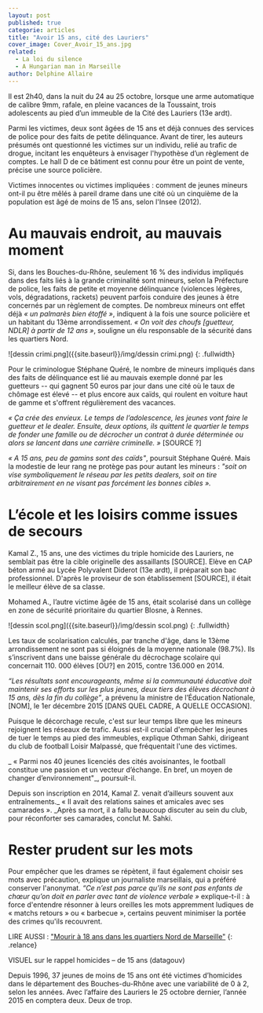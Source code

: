 ```yaml
---
layout: post
published: true
categorie: articles
title: "Avoir 15 ans, cité des Lauriers"
cover_image: Cover_Avoir_15_ans.jpg
related: 
  - La loi du silence
  - A Hungarian man in Marseille
author: Delphine Allaire
---
```





Il est 2h40, dans la nuit du 24 au 25 octobre, lorsque une arme automatique de calibre 9mm, rafale, en pleine vacances de la Toussaint, trois adolescents au pied d’un immeuble de la Cité des Lauriers (13e ardt).

Parmi les victimes, deux sont âgées de 15 ans et déjà connues des services de police pour des faits de petite délinquance. Avant de tirer, les auteurs présumés ont questionné les victimes sur un individu, relié au trafic de drogue, incitant les enquêteurs à envisager l'hypothèse d’un règlement de comptes. Le hall D de ce bâtiment est connu pour être un point de vente, précise une source policière. 

Victimes innocentes ou victimes impliquées : comment de jeunes mineurs ont-il pu être mêlés à pareil drame dans une cité où un cinquième de la population est âgé de moins de 15 ans, selon l'Insee (2012).
 
# Au mauvais endroit, au mauvais moment
 
Si, dans les Bouches-du-Rhône, seulement 16 % des individus impliqués dans des faits liés à la grande criminalité sont mineurs, selon la Préfecture de police, les faits de petite et moyenne délinquance (violences légères, vols, dégradations, rackets) peuvent parfois conduire des jeunes à être concernés par un règlement de comptes. De nombreux mineurs ont effet déjà _« un palmarès bien étoffé »_, indiquent à la fois une source policière et un habitant du 13ème arrondissement. _« On voit des choufs [guetteur, NDLR] à partir de 12 ans »_, souligne un élu responsable de la sécurité dans les quartiers Nord.
 
![dessin crimi.png]({{site.baseurl}}/img/dessin crimi.png)
{: .fullwidth}

 
Pour le criminologue Stéphane Quéré, le nombre de mineurs impliqués dans des faits de délinquance est lié au mauvais exemple donné par les guetteurs -- qui gagnent 50 euros par jour dans une cité où le taux de chômage est élevé -- et plus encore aux caïds, qui roulent en voiture haut de gamme et s'offrent régulièrement des vacances. 

_« Ça crée des envieux. Le temps de l’adolescence, les jeunes vont faire le guetteur et le dealer. Ensuite, deux options, ils quittent le quartier le temps de fonder une famille ou de décrocher un contrat à durée déterminée ou alors se lancent dans une carrière criminelle. »_ [SOURCE ?]
 
_« A 15 ans, peu de gamins sont des caïds"_, poursuit Stéphane Quéré. Mais la modestie de leur rang ne protège pas pour autant les mineurs : _"soit on vise symboliquement le réseau par les petits dealers, soit on tire arbitrairement en ne visant pas forcément les bonnes cibles »._
 
# L’école et les loisirs comme issues de secours
 
Kamal Z., 15 ans, une des victimes du triple homicide des Lauriers, ne semblait pas être la cible originelle des assaillants [SOURCE]. Elève en CAP béton armé au Lycée Polyvalent Diderot (13e ardt), il préparait son bac professionnel. D'après le proviseur de son établissement [SOURCE], il était le meilleur élève de sa classe. 

Mohamed A., l’autre victime âgée de 15 ans, était scolarisé dans un collège en zone de sécurité prioritaire du quartier Blosne, à Rennes.
 
![dessin scol.png]({{site.baseurl}}/img/dessin scol.png)
{: .fullwidth}
 
Les taux de scolarisation calculés, par tranche d'âge, dans le 13ème arrondissement ne sont pas si éloignés de la moyenne nationale (98.7%). Ils s’inscrivent dans une baisse générale du décrochage scolaire qui concernait 110. 000 élèves [OU?] en 2015, contre 136.000 en 2014. 

_“Les résultats sont encourageants, même si la communauté éducative doit maintenir ses efforts sur les plus jeunes, deux tiers des élèves décrochant à 15 ans, dès la fin du collège”_, a prévenu la ministre de l’Éducation Nationale, [NOM], le 1er décembre 2015 [DANS QUEL CADRE, A QUELLE OCCASION].

Puisque le décorchage recule, c'est sur leur temps libre que les mineurs rejoignent les réseaux de trafic. Aussi est-il crucial d'empêcher les jeunes de tuer le temps au pied des immeubles, explique Othman Sahki, dirigeant du club de football Loisir Malpassé, que fréquentait l'une des victimes.

_ « Parmi nos 40 jeunes licenciés des cités avoisinantes, le football constitue une passion et un vecteur d’échange. En bref, un moyen de changer d’environnement"_, poursuit-il.

Depuis son inscription en 2014, Kamal Z. venait d’ailleurs souvent aux entraînements._ « Il avait des relations saines et amicales avec ses camarades ». _Après sa mort, il a fallu beaucoup discuter au sein du club, pour réconforter ses camarades, conclut M. Sahki.
 
# Rester prudent sur les mots
 
Pour empêcher que les drames se répètent, il faut également choisir ses mots avec précaution, explique un journaliste marseillais, qui a préféré conserver l'anonymat. _“Ce n’est pas parce qu’ils ne sont pas enfants de chœur qu’on doit en parler avec tant de violence verbale »_ explique-t-il : à force d'entendre résonner à leurs oreilles les mots appremment ludiques de « matchs retours » ou « barbecue », certains peuvent minimiser la portée des crimes qu'ils recouvrent.

LIRE AUSSI : ["Mourir à 18 ans dans les quartiers Nord de Marseille"](https://)
{: .relance}

VISUEL sur le rappel homicides – de 15 ans (datagouv)
 
Depuis 1996, 37 jeunes de moins de 15 ans ont été victimes d’homicides dans le département des Bouches-du-Rhône avec une variabilité de 0 à 2, selon les années. Avec l’affaire des Lauriers le 25 octobre dernier, l’année 2015 en comptera deux. Deux de trop.

